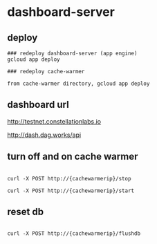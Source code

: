 # dashboard-server

## deploy


```
### redeploy dashboard-server (app engine)
gcloud app deploy

### redeploy cache-warmer

from cache-warmer directory, gcloud app deploy
```


## dashboard url

http://testnet.constellationlabs.io

http://dash.dag.works/api


## turn off and on cache warmer

```

curl -X POST http://{cachewarmerip}/stop

curl -X POST http://{cachewarmerip}/start

```

## reset db

```

curl -X POST http://{cachewarmerip}/flushdb

```
